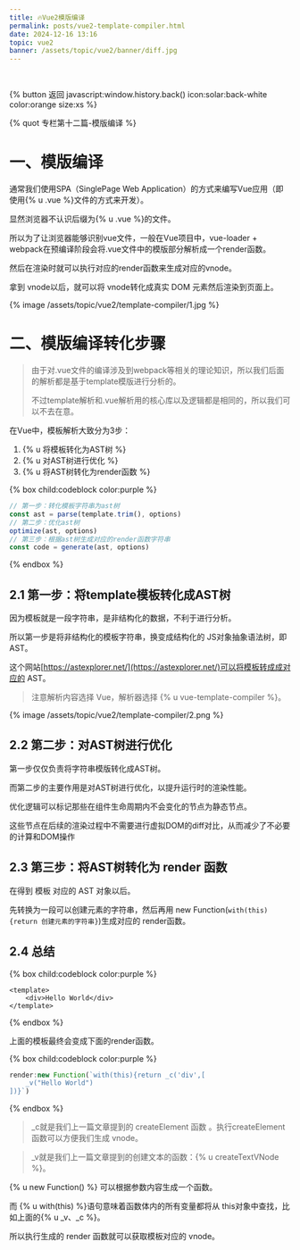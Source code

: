 ```yaml
---
title: 🔥Vue2模版编译
permalink: posts/vue2-template-compiler.html
date: 2024-12-16 13:16
topic: vue2
banner: /assets/topic/vue2/banner/diff.jpg
---  
```


&nbsp;

{% button 返回 javascript:window.history.back() icon:solar:back-white color:orange size:xs %}

{% quot 专栏第十二篇-模版编译 %}

# 一、模版编译

通常我们使用SPA（SinglePage Web Application）的方式来编写Vue应用（即使用{% u .vue %}文件的方式来开发）。

显然浏览器不认识后缀为{% u .vue %}的文件。

所以为了让浏览器能够识别vue文件，一般在Vue项目中，vue-loader + webpack在预编译阶段会将.vue文件中的模版部分解析成一个render函数。

然后在渲染时就可以执行对应的render函数来生成对应的vnode。

拿到 vnode以后，就可以将 vnode转化成真实 DOM 元素然后渲染到页面上。

{% image /assets/topic/vue2/template-compiler/1.jpg %}

# 二、模版编译转化步骤

> 由于对.vue文件的编译涉及到webpack等相关的理论知识，所以我们后面的解析都是基于template模版进行分析的。
>
> 不过template解析和.vue解析用的核心库以及逻辑都是相同的，所以我们可以不去在意。

在Vue中，模板解析大致分为3步：

1. {% u 将模板转化为AST树 %}
2. {% u 对AST树进行优化 %}
3. {% u 将AST树转化为render函数 %} 

{% box child:codeblock color:purple %}
```js 
// 第一步：转化模板字符串为ast树
const ast = parse(template.trim(), options)
// 第二步：优化ast树
optimize(ast, options)
// 第三步：根据ast树生成对应的render函数字符串
const code = generate(ast, options)
```
{% endbox %} 
  
## 2.1 第一步：将template模板转化成AST树

因为模板就是一段字符串，是非结构化的数据，不利于进行分析。

所以第一步是将非结构化的模板字符串，换变成结构化的 JS对象抽象语法树，即 AST。

这个网站[https://astexplorer.net/](https://astexplorer.net/)可以将模板转成成对应的 AST。

> 注意解析内容选择 Vue，解析器选择 {% u vue-template-compiler %}。

{% image /assets/topic/vue2/template-compiler/2.png %}

## 2.2 第二步：对AST树进行优化

第一步仅仅负责将字符串模版转化成AST树。

而第二步的主要作用是对AST树进行优化，以提升运行时的渲染性能。

优化逻辑可以标记那些在组件生命周期内不会变化的节点为静态节点。

这些节点在后续的渲染过程中不需要进行虚拟DOM的diff对比，从而减少了不必要的计算和DOM操作

## 2.3 第三步：将AST树转化为 render 函数

在得到 模板 对应的 AST 对象以后。

先转换为一段可以创建元素的字符串，然后再用 new Function(`with(this){return 创建元素的字符串}`)生成对应的 render函数。

## 2.4 总结

{% box child:codeblock color:purple %}
```vue 
<template>
    <div>Hello World</div>
</template>
```
{% endbox %}

上面的模板最终会变成下面的render函数。

{% box child:codeblock color:purple %}
```js 
render:new Function(`with(this){return _c('div',[
    _v("Hello World") 
])}`) 
```
{% endbox %}

> _c就是我们上一篇文章提到的 createElement 函数 。执行createElement函数可以方便我们生成 vnode。

> _v就是我们上一篇文章提到的创建文本的函数：{% u createTextVNode %}。

{% u new Function() %} 可以根据参数内容生成一个函数。

而 {% u with(this) %}语句意味着函数体内的所有变量都将从 this对象中查找，比如上面的{% u _v、_c %}。
 
所以执行生成的 render 函数就可以获取模板对应的 vnode。